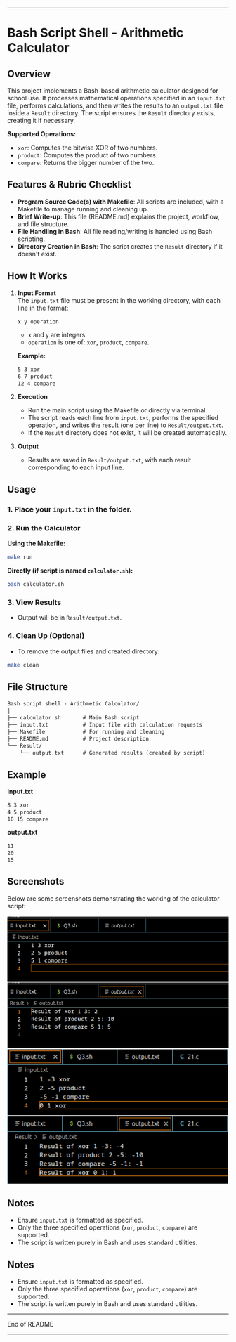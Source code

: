 

---

# Bash Script Shell - Arithmetic Calculator

## Overview

This project implements a Bash-based arithmetic calculator designed for school use. It processes mathematical operations specified in an `input.txt` file, performs calculations, and then writes the results to an `output.txt` file inside a `Result` directory. The script ensures the `Result` directory exists, creating it if necessary.

**Supported Operations:**
- `xor`: Computes the bitwise XOR of two numbers.
- `product`: Computes the product of two numbers.
- `compare`: Returns the bigger number of the two.

## Features & Rubric Checklist

- **Program Source Code(s) with Makefile**: All scripts are included, with a Makefile to manage running and cleaning up.
- **Brief Write-up**: This file (README.md) explains the project, workflow, and file structure.
- **File Handling in Bash**: All file reading/writing is handled using Bash scripting.
- **Directory Creation in Bash**: The script creates the `Result` directory if it doesn't exist.

## How It Works

1. **Input Format**  
   The `input.txt` file must be present in the working directory, with each line in the format:
   ```
   x y operation
   ```
   - `x` and `y` are integers.
   - `operation` is one of: `xor`, `product`, `compare`.

   **Example:**
   ```
   5 3 xor
   6 7 product
   12 4 compare
   ```

2. **Execution**
   - Run the main script using the Makefile or directly via terminal.
   - The script reads each line from `input.txt`, performs the specified operation, and writes the result (one per line) to `Result/output.txt`.
   - If the `Result` directory does not exist, it will be created automatically.

3. **Output**
   - Results are saved in `Result/output.txt`, with each result corresponding to each input line.

## Usage

### 1. Place your `input.txt` in the folder.

### 2. Run the Calculator

**Using the Makefile:**
```bash
make run
```

**Directly (if script is named `calculator.sh`):**
```bash
bash calculator.sh
```

### 3. View Results

- Output will be in `Result/output.txt`.

### 4. Clean Up (Optional)

- To remove the output files and created directory:
```bash
make clean
```

## File Structure

```
Bash script shell - Arithmetic Calculator/
│
├── calculator.sh       # Main Bash script
├── input.txt           # Input file with calculation requests
├── Makefile            # For running and cleaning
├── README.md           # Project description
└── Result/
    └── output.txt      # Generated results (created by script)
```

## Example

**input.txt**
```
8 3 xor
4 5 product
10 15 compare
```

**output.txt**
```
11
20
15
```


## Screenshots

Below are some screenshots demonstrating the working of the calculator script:

![Calculator Working - Step 1](Screenshot%202025-06-07%20060951.png)
![Calculator Working - Step 2](Screenshot%202025-06-07%20061010.png)
![Calculator Working - Step 2](Screenshot%202025-06-07%20061026.png)
![Calculator Working - Step 2](Screenshot%202025-06-07%20061038.png)

<!-- Add more screenshots as needed -->

## Notes

- Ensure `input.txt` is formatted as specified.
- Only the three specified operations (`xor`, `product`, `compare`) are supported.
- The script is written purely in Bash and uses standard utilities.

## Notes

- Ensure `input.txt` is formatted as specified.
- Only the three specified operations (`xor`, `product`, `compare`) are supported.
- The script is written purely in Bash and uses standard utilities.

---

End of README

---
